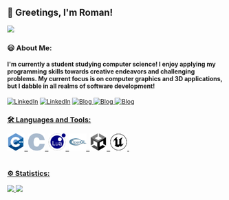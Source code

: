 ## 👋 Greetings, I'm Roman!

<div id="header">
  <img src="https://i.redd.it/jb0u633yc7v81.gif" width="400"/>
</div>

### 😃 About Me:

<h4>I'm currently a student studying computer science! I enjoy applying my programming skills towards creative endeavors and challenging problems. My current focus is on computer graphics and 3D applications, but I dabble in all realms of software development!</h4>

<div id="badges">
  <a href="https://romanstanuch.com"><img src="https://img.shields.io/badge/Personal_Site-blue?style=for-the-badge&logo=linkedin&logoColor=white" alt="LinkedIn"/></a>
    <a href="https://www.linkedin.com/in/roman-stanuch-aa4801320/"><img src="https://img.shields.io/badge/LinkedIn-blue?style=for-the-badge&logo=linkedin&logoColor=white" alt="LinkedIn"/></a>
  <a href="https://polygonal.hashnode.dev/?source=top_nav_blog_home"><img src="https://img.shields.io/badge/Blog-blue?style=for-the-badge&logo=linkedin&logoColor=white" alt="Blog"/>
      <a href="https://www.youtube.com/@polygonallabs"><img src="https://img.shields.io/badge/YouTube-blue?style=for-the-badge&logo=linkedin&logoColor=white" alt="Blog"/>
          <a href="https://x.com/PolygonalLabs"><img src="https://img.shields.io/badge/Twitter-blue?style=for-the-badge&logo=linkedin&logoColor=white" alt="Blog"/>
</div>

### 🛠 Languages and Tools:

<div>
<img src="https://github.com/devicons/devicon/blob/master/icons/cplusplus/cplusplus-original.svg" title="CPlusPlus" alt="CPlusPlus" width="40" height="40"/>&nbsp;
<img src="https://github.com/devicons/devicon/blob/master/icons/c/c-original.svg" title="C" alt="C" width="40" height="40"/>&nbsp;
<img src="https://github.com/devicons/devicon/blob/master/icons/lua/lua-original.svg" title="Lua" alt="Lua" width="40" height="40"/>&nbsp;
<img src="https://github.com/devicons/devicon/blob/master/icons/opengl/opengl-original.svg" title="OpenGL" alt="OpenGL" width="40" height="40"/>&nbsp;
<img src="https://github.com/devicons/devicon/blob/master/icons/unity/unity-original.svg" title="Unity" alt="Unity" width="40" height="40"/>&nbsp;
<img src="https://github.com/devicons/devicon/blob/master/icons/unrealengine/unrealengine-original.svg" title="Unreal" alt="Unreal" width="40" height="40"/>&nbsp;
</div>

<br />

### ⚙️ Statistics:
<p>
<a href="https://github.com/Roman-Stanuch">
  <img height="180em" src="https://github-readme-stats-eight-theta.vercel.app/api?username=Roman-Stanuch&show_icons=true&theme=vision-friendly-dark&include_all_commits=true&count_private=true"/>
  <img height="180em" src="https://github-readme-stats-eight-theta.vercel.app/api/top-langs/?username=Roman-Stanuch&layout=compact&langs_count=8&theme=vision-friendly-dark"/>
</a>
</p>

